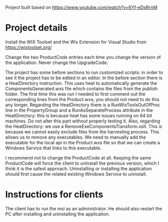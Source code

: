 ﻿Project built based on https://www.youtube.com/watch?v=6Yf-eDsRrnM

# Project details 
Install the WIX Toolset and the Wix Extension for Visual Studio from https://wixtoolset.org/

Change the two ProductCode entries each time you change the version of the application. Never change the UpgradeCode.

The project has some before sections to run customized scripts: in order to see it the project has to be edited in an editor.
In the before section there is a HeatDirectory instruction. This uses heat to automatically generate the ComponentsGenerated.wxs file which contains the files from the publish folder. The first time this was run I needed to first comment out the corresponding lines from the Product.wxs; you should not need to do this any longer.
Regarding the HeatDirectory there is a RunWixToolsOutOfProc line in the PropertyGroup and a RunAsSeparateProcess attribute in the HeatDirectory: this is because heat has some issues running on 64 bit machines. Do not alter this part without properly testing it.
Also, regarding the HeatDirectory: we use a RemoveExeComponentsTransform.xslt. This is because we cannot easily exclude files from the harvesting process. This allows us to remove any executables. We need to manually add the executable for the local api in the Product.wxs file so that we can create a Windows Service that links to this executable.

I recommend not to change the ProductCode at all. Keeping the same ProductCode will force the client to uninstall the previous version, which I think it is the safest approach. Uninstalling or installing the application should first cause the related existing Windows Service to uninstall.

# Instructions for clients 
The client has to run the msi as an administrator. He should also restart the PC after installing and uninstalling the application.